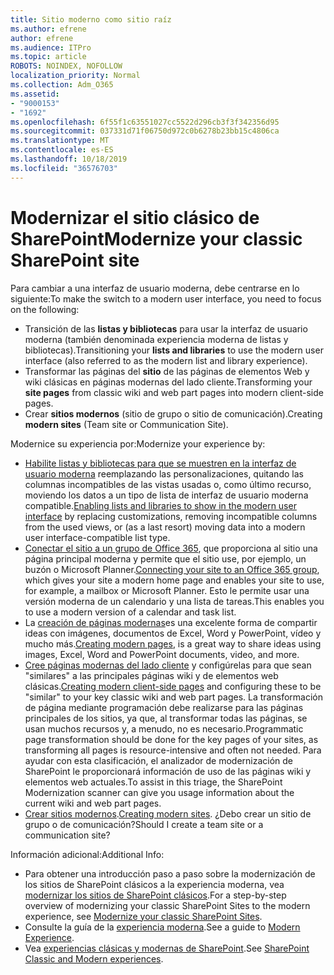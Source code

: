 ```yaml
---
title: Sitio moderno como sitio raíz
ms.author: efrene
author: efrene
ms.audience: ITPro
ms.topic: article
ROBOTS: NOINDEX, NOFOLLOW
localization_priority: Normal
ms.collection: Adm_O365
ms.assetid:
- "9000153"
- "1692"
ms.openlocfilehash: 6f55f1c63551027cc5522d296cb3f3f342356d95
ms.sourcegitcommit: 037331d71f06750d972c0b6278b23bb15c4806ca
ms.translationtype: MT
ms.contentlocale: es-ES
ms.lasthandoff: 10/18/2019
ms.locfileid: "36576703"
---
```

# <a name="modernize-your-classic-sharepoint-site"></a><span data-ttu-id="ce3ff-102">Modernizar el sitio clásico de SharePoint</span><span class="sxs-lookup"><span data-stu-id="ce3ff-102">Modernize your classic SharePoint site</span></span>

<span data-ttu-id="ce3ff-103">Para cambiar a una interfaz de usuario moderna, debe centrarse en lo siguiente:</span><span class="sxs-lookup"><span data-stu-id="ce3ff-103">To make the switch to a modern user interface, you need to focus on the following:</span></span>

- <span data-ttu-id="ce3ff-104">Transición de las **listas y bibliotecas** para usar la interfaz de usuario moderna (también denominada experiencia moderna de listas y bibliotecas).</span><span class="sxs-lookup"><span data-stu-id="ce3ff-104">Transitioning your **lists and libraries** to use the modern user interface (also referred to as the modern list and library experience).</span></span>
- <span data-ttu-id="ce3ff-105">Transformar las páginas del **sitio** de las páginas de elementos Web y wiki clásicas en páginas modernas del lado cliente.</span><span class="sxs-lookup"><span data-stu-id="ce3ff-105">Transforming your **site pages** from classic wiki and web part pages into modern client-side pages.</span></span>
- <span data-ttu-id="ce3ff-106">Crear **sitios modernos** (sitio de grupo o sitio de comunicación).</span><span class="sxs-lookup"><span data-stu-id="ce3ff-106">Creating **modern sites** (Team site or Communication Site).</span></span>

<span data-ttu-id="ce3ff-107">Modernice su experiencia por:</span><span class="sxs-lookup"><span data-stu-id="ce3ff-107">Modernize your experience by:</span></span>
- <span data-ttu-id="ce3ff-108">[Habilite listas y bibliotecas para que se muestren en la interfaz de usuario moderna](https://docs.microsoft.com/sharepoint/dev/transform/modernize-userinterface-lists-and-libraries) reemplazando las personalizaciones, quitando las columnas incompatibles de las vistas usadas o, como último recurso, moviendo los datos a un tipo de lista de interfaz de usuario moderna compatible.</span><span class="sxs-lookup"><span data-stu-id="ce3ff-108">[Enabling lists and libraries to show in the modern user interface](https://docs.microsoft.com/sharepoint/dev/transform/modernize-userinterface-lists-and-libraries) by replacing customizations, removing incompatible columns from the used views, or (as a last resort) moving data into a modern user interface-compatible list type.</span></span>
- <span data-ttu-id="ce3ff-109">[Conectar el sitio a un grupo de Office 365](https://docs.microsoft.com/sharepoint/dev/transform/modernize-connect-to-office365-group), que proporciona al sitio una página principal moderna y permite que el sitio use, por ejemplo, un buzón o Microsoft Planner.</span><span class="sxs-lookup"><span data-stu-id="ce3ff-109">[Connecting your site to an Office 365 group](https://docs.microsoft.com/sharepoint/dev/transform/modernize-connect-to-office365-group), which gives your site a modern home page and enables your site to use, for example, a mailbox or Microsoft Planner.</span></span> <span data-ttu-id="ce3ff-110">Esto le permite usar una versión moderna de un calendario y una lista de tareas.</span><span class="sxs-lookup"><span data-stu-id="ce3ff-110">This enables you to use a modern version of a calendar and task list.</span></span>
- <span data-ttu-id="ce3ff-111">La [creación de páginas modernas](https://support.office.com/article/create-and-use-modern-pages-on-a-sharepoint-site-b3d46deb-27a6-4b1e-87b8-df851e503dec)es una excelente forma de compartir ideas con imágenes, documentos de Excel, Word y PowerPoint, vídeo y mucho más.</span><span class="sxs-lookup"><span data-stu-id="ce3ff-111">[Creating modern pages](https://support.office.com/article/create-and-use-modern-pages-on-a-sharepoint-site-b3d46deb-27a6-4b1e-87b8-df851e503dec), is a great way to share ideas using images, Excel, Word and PowerPoint documents, video, and more.</span></span>
- <span data-ttu-id="ce3ff-112">[Cree páginas modernas del lado cliente](https://docs.microsoft.com/sharepoint/dev/transform/modernize-userinterface-site-pages) y configúrelas para que sean "similares" a las principales páginas wiki y de elementos web clásicas.</span><span class="sxs-lookup"><span data-stu-id="ce3ff-112">[Creating modern client-side pages](https://docs.microsoft.com/sharepoint/dev/transform/modernize-userinterface-site-pages) and configuring these to be "similar" to your key classic wiki and web part pages.</span></span> <span data-ttu-id="ce3ff-113">La transformación de página mediante programación debe realizarse para las páginas principales de los sitios, ya que, al transformar todas las páginas, se usan muchos recursos y, a menudo, no es necesario.</span><span class="sxs-lookup"><span data-stu-id="ce3ff-113">Programmatic page transformation should be done for the key pages of your sites, as transforming all pages is resource-intensive and often not needed.</span></span> <span data-ttu-id="ce3ff-114">Para ayudar con esta clasificación, el analizador de modernización de SharePoint le proporcionará información de uso de las páginas wiki y elementos web actuales.</span><span class="sxs-lookup"><span data-stu-id="ce3ff-114">To assist in this triage, the SharePoint Modernization scanner can give you usage information about the current wiki and web part pages.</span></span>
- <span data-ttu-id="ce3ff-115">[Crear sitios modernos](https://support.office.com/article/create-a-team-site-in-sharepoint-ef10c1e7-15f3-42a3-98aa-b5972711777d).</span><span class="sxs-lookup"><span data-stu-id="ce3ff-115">[Creating modern sites](https://support.office.com/article/create-a-team-site-in-sharepoint-ef10c1e7-15f3-42a3-98aa-b5972711777d).</span></span> <span data-ttu-id="ce3ff-116">¿Debo crear un sitio de grupo o de comunicación?</span><span class="sxs-lookup"><span data-stu-id="ce3ff-116">Should I create a team site or a communication site?</span></span>

<span data-ttu-id="ce3ff-117">Información adicional:</span><span class="sxs-lookup"><span data-stu-id="ce3ff-117">Additional Info:</span></span> 
- <span data-ttu-id="ce3ff-118">Para obtener una introducción paso a paso sobre la modernización de los sitios de SharePoint clásicos a la experiencia moderna, vea [modernizar los sitios de SharePoint clásicos](https://docs.microsoft.com/sharepoint/dev/transform/modernize-classic-sites).</span><span class="sxs-lookup"><span data-stu-id="ce3ff-118">For a step-by-step overview of modernizing your classic SharePoint Sites to the modern experience, see [Modernize your classic SharePoint Sites](https://docs.microsoft.com/sharepoint/dev/transform/modernize-classic-sites).</span></span>
- <span data-ttu-id="ce3ff-119">Consulte la guía de la [experiencia moderna](https://docs.microsoft.com/sharepoint/guide-to-sharepoint-modern-experience).</span><span class="sxs-lookup"><span data-stu-id="ce3ff-119">See a guide to [Modern Experience](https://docs.microsoft.com/sharepoint/guide-to-sharepoint-modern-experience).</span></span>
- <span data-ttu-id="ce3ff-120">Vea [experiencias clásicas y modernas de SharePoint](https://support.office.com/article/sharepoint-classic-and-modern-experiences-5725c103-505d-4a6e-9350-300d3ec7d73f).</span><span class="sxs-lookup"><span data-stu-id="ce3ff-120">See [SharePoint Classic and Modern experiences](https://support.office.com/article/sharepoint-classic-and-modern-experiences-5725c103-505d-4a6e-9350-300d3ec7d73f).</span></span> 




